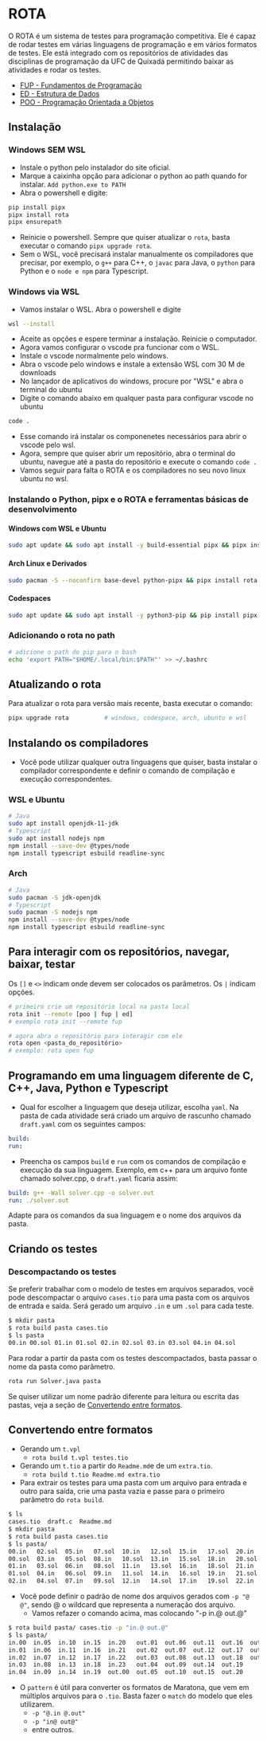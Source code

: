 <!-- markdownlint-configure-file {
  "MD033": false,
  "MD041": false
} -->

# ROTA

O ROTA é um sistema de testes para programação competitiva. Ele é capaz de rodar testes em várias linguagens de programação e em vários formatos de testes. Ele está integrado com os repositórios de atividades das disciplinas de programação da UFC de Quixadá permitindo baixar as atividades e rodar os testes.

- [FUP - Fundamentos de Programação](https://github.com/qxcodefup/arcade)
- [ED - Estrutura de Dados](https://github.com/qxcodeed/arcade)
- [POO - Programação Orientada a Objetos](https://github.com/qxcodepoo/arcade)

## Instalação

### Windows SEM WSL

- Instale o python pelo instalador do site oficial.
- Marque a caixinha opção para adicionar o python ao path quando for instalar. `Add python.exe to PATH`
- Abra o powershell e digite:

```bash
pip install pipx
pipx install rota
pipx ensurepath
```

- Reinicie o powershell. Sempre que quiser atualizar o `rota`, basta executar o comando `pipx upgrade rota`.
- Sem o WSL, você precisará instalar manualmente os compiladores que precisar, por exemplo, o `g++` para C++, o `javac` para Java, o `python` para Python e o `node e npm` para Typescript.

### Windows via WSL

- Vamos instalar o WSL. Abra o powershell e digite

```bash
wsl --install
```

- Aceite as opções e espere terminar a instalação. Reinicie o computador.
- Agora vamos configurar o vscode pra funcionar com o WSL.
- Instale o vscode normalmente pelo windows.
- Abra o vscode pelo windows e instale a extensão WSL com 30 M de downloads
- No lançador de aplicativos do windows, procure por "WSL" e abra o terminal do ubuntu
- Digite o comando abaixo em qualquer pasta para configurar vscode no ubuntu

```bash
code .
```

- Esse comando irá instalar os componenetes necessários para abrir o vscode pelo wsl.
- Agora, sempre que quiser abrir um repositório, abra o terminal do ubuntu, navegue até a pasta do repositório e execute o comando `code .`
- Vamos seguir para falta o ROTA e os compiladores no seu novo linux ubuntu no wsl.

### Instalando o Python, pipx e o ROTA e ferramentas básicas de desenvolvimento

#### Windows com WSL e Ubuntu

```bash
sudo apt update && sudo apt install -y build-essential pipx && pipx install rota
```

#### Arch Linux e Derivados

```bash
sudo pacman -S --noconfirm base-devel python-pipx && pipx install rota
```

#### Codespaces

```bash
sudo apt update && sudo apt install -y python3-pip && pip install pipx && pipx install rota
```

### Adicionando o rota no path

```bash
# adicione o path do pip para o bash
echo 'export PATH="$HOME/.local/bin:$PATH"' >> ~/.bashrc
```

## Atualizando o rota

Para atualizar o rota para versão mais recente, basta executar o comando:

```bash
pipx upgrade rota          # windows, codespace, arch, ubuntu e wsl
```

## Instalando os compiladores

- Você pode utilizar qualquer outra linguagens que quiser, basta instalar o compilador correspondente e definir o comando de compilação e execução correspondentes.

### WSL e Ubuntu

```bash
# Java
sudo apt install openjdk-11-jdk
# Typescript
sudo apt install nodejs npm
npm install --save-dev @types/node
npm install typescript esbuild readline-sync
```

### Arch

```bash
# Java
sudo pacman -S jdk-openjdk
# Typescript
sudo pacman -S nodejs npm
npm install --save-dev @types/node
npm install typescript esbuild readline-sync
```

## Para interagir com os repositórios, navegar, baixar, testar

Os `[]` e `<>` indicam onde devem ser colocados os parâmetros. Os `|` indicam opções.

```bash
# primeiro crie um repositório local na pasta local
rota init --remote [poo | fup | ed]
# exemplo rota init --remote fup

# agora abra o repositório para interagir com ele
rota open <pasta_do_repositório>
# exemplo: rota open fup

```

## Programando em uma linguagem diferente de C, C++, Java, Python e Typescript

- Qual for escolher a linguagem que deseja utilizar, escolha `yaml`. Na pasta de cada atividade será criado um arquivo de rascunho chamado `draft.yaml` com os seguintes campos:

```yaml
build:
run:
```

- Preencha os campos `build` e `run` com os comandos de compilação e execução da sua linguagem. Exemplo, em c++ para um arquivo fonte chamado solver.cpp, o `draft.yaml` ficaria assim:

```yaml
build: g++ -Wall solver.cpp -o solver.out
run: ./solver.out
```

Adapte para os comandos da sua linguagem e o nome dos arquivos da pasta.

## Criando os testes

### Descompactando os testes

Se preferir trabalhar com o modelo de testes em arquivos separados, você pode descompactar o arquivo `cases.tio` para uma pasta com os arquivos de entrada e saída. Será gerado um arquivo `.in` e um `.sol` para cada teste.

```bash
$ mkdir pasta
$ rota build pasta cases.tio
$ ls pasta
00.in 00.sol 01.in 01.sol 02.in 02.sol 03.in 03.sol 04.in 04.sol
```

Para rodar a partir da pasta com os testes descompactados, basta passar o nome da pasta como parâmetro.

```bash
rota run Solver.java pasta
```

Se quiser utilizar um nome padrão diferente para leitura ou escrita das pastas, veja a seção de [Convertendo entre formatos](#convertendo-entre-formatos).

## Convertendo entre formatos

- Gerando um `t.vpl`
  - `rota build t.vpl testes.tio`
- Gerando um `t.tio` a partir do `Readme.md`e de um `extra.tio`.
  - `rota build t.tio Readme.md extra.tio`
- Para extrair os testes para uma pasta com um arquivo para entrada e outro para saída, crie uma pasta vazia e passe para o primeiro parâmetro do `rota build`.

```bash
$ ls
cases.tio  draft.c  Readme.md
$ mkdir pasta
$ rota build pasta cases.tio 
$ ls pasta/
00.in   02.sol  05.in   07.sol  10.in   12.sol  15.in   17.sol  20.in   22.sol
00.sol  03.in   05.sol  08.in   10.sol  13.in   15.sol  18.in   20.sol  23.in
01.in   03.sol  06.in   08.sol  11.in   13.sol  16.in   18.sol  21.in   23.sol
01.sol  04.in   06.sol  09.in   11.sol  14.in   16.sol  19.in   21.sol
02.in   04.sol  07.in   09.sol  12.in   14.sol  17.in   19.sol  22.in
```

- Você pode definir o padrão de nome dos arquivos gerados com `-p "@ @"`, sendo @ o wildcard que representa a numeração dos arquivo.
  - Vamos refazer o comando acima, mas colocando "-p in.@ out.@"

```bash
$ rota build pasta/ cases.tio -p "in.@ out.@"
$ ls pasta/
in.00  in.05  in.10  in.15  in.20   out.01  out.06  out.11  out.16  out.21
in.01  in.06  in.11  in.16  in.21   out.02  out.07  out.12  out.17  out.22
in.02  in.07  in.12  in.17  in.22   out.03  out.08  out.13  out.18  out.23
in.03  in.08  in.13  in.18  in.23   out.04  out.09  out.14  out.19
in.04  in.09  in.14  in.19  out.00  out.05  out.10  out.15  out.20
```

- O `pattern` é útil para converter os formatos de Maratona, que vem em múltiplos arquivos para o `.tio`. Basta fazer o `match` do modelo que eles utilizarem.
  - `-p "@.in @.out"`
  - `-p "in@ out@"`
  - entre outros.
